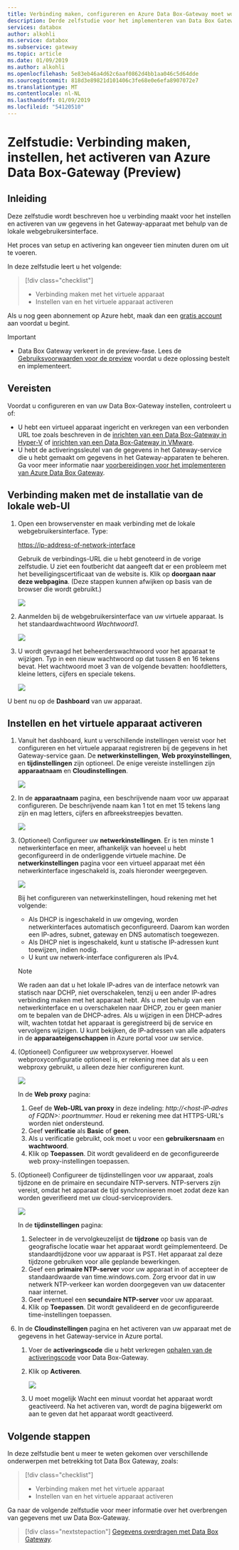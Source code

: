 ```yaml
---
title: Verbinding maken, configureren en Azure Data Box-Gateway moet worden geactiveerd in Azure portal | Microsoft Docs
description: Derde zelfstudie voor het implementeren van Data Box Gateway u verbinding maken, instellen en activeren van uw virtuele apparaat.
services: databox
author: alkohli
ms.service: databox
ms.subservice: gateway
ms.topic: article
ms.date: 01/09/2019
ms.author: alkohli
ms.openlocfilehash: 5e83eb46a4d62c6aaf0862d4bb1aa046c5d64dde
ms.sourcegitcommit: 818d3e89821d101406c3fe68e0e6efa8907072e7
ms.translationtype: MT
ms.contentlocale: nl-NL
ms.lasthandoff: 01/09/2019
ms.locfileid: "54120510"
---
```

# <a name="tutorial-connect-set-up-activate-azure-data-box-gateway-preview"></a>Zelfstudie: Verbinding maken, instellen, het activeren van Azure Data Box-Gateway (Preview) 

## <a name="introduction"></a>Inleiding

Deze zelfstudie wordt beschreven hoe u verbinding maakt voor het instellen en activeren van uw gegevens in het Gateway-apparaat met behulp van de lokale webgebruikersinterface. 

Het proces van setup en activering kan ongeveer tien minuten duren om uit te voeren. 

In deze zelfstudie leert u het volgende:

> [!div class="checklist"]
> * Verbinding maken met het virtuele apparaat
> * Instellen van en het virtuele apparaat activeren

Als u nog geen abonnement op Azure hebt, maak dan een [gratis account](https://azure.microsoft.com/free/?WT.mc_id=A261C142F) aan voordat u begint.


> [!IMPORTANT]
> - Data Box Gateway verkeert in de preview-fase. Lees de [Gebruiksvoorwaarden voor de preview](https://azure.microsoft.com/support/legal/preview-supplemental-terms/) voordat u deze oplossing bestelt en implementeert. 


## <a name="prerequisites"></a>Vereisten

Voordat u configureren en van uw Data Box-Gateway instellen, controleert u of:

* U hebt een virtueel apparaat ingericht en verkregen van een verbonden URL toe zoals beschreven in de [inrichten van een Data Box-Gateway in Hyper-V](data-box-gateway-deploy-provision-hyperv.md) of [inrichten van een Data Box-Gateway in VMware](data-box-gateway-deploy-provision-vmware.md).
* U hebt de activeringssleutel van de gegevens in het Gateway-service die u hebt gemaakt om gegevens in het Gateway-apparaten te beheren. Ga voor meer informatie naar [voorbereidingen voor het implementeren van Azure Data Box Gateway](data-box-gateway-deploy-prep.md).

<!--* If this is the second or subsequent virtual device that you are registering with an existing StorSimple Device Manager service, you should have the service data encryption key. This key was generated when the first device was successfully registered with this service. If you have lost this key, see [Get the service data encryption key](storsimple-ova-web-ui-admin.md#get-the-service-data-encryption-key) for your Data Box Gateway.-->

## <a name="connect-to-the-local-web-ui-setup"></a>Verbinding maken met de installatie van de lokale web-UI 

1. Open een browservenster en maak verbinding met de lokale webgebruikersinterface. Type:
   
   [https://ip-address-of-network-interface](https://ip-address-of-network-interface)
   
   Gebruik de verbindings-URL die u hebt genoteerd in de vorige zelfstudie. U ziet een foutbericht dat aangeeft dat er een probleem met het beveiligingscertificaat van de website is. Klik op **doorgaan naar deze webpagina**. (Deze stappen kunnen afwijken op basis van de browser die wordt gebruikt.)
   
    ![](./media/data-box-gateway-deploy-connect-setup-activate/image2.png)

2. Aanmelden bij de webgebruikersinterface van uw virtuele apparaat. Is het standaardwachtwoord *Wachtwoord1*. 
   
    ![](./media/data-box-gateway-deploy-connect-setup-activate/image3.png)

3. U wordt gevraagd het beheerderswachtwoord voor het apparaat te wijzigen. Typ in een nieuw wachtwoord op dat tussen 8 en 16 tekens bevat. Het wachtwoord moet 3 van de volgende bevatten: hoofdletters, kleine letters, cijfers en speciale tekens.

    ![](./media/data-box-gateway-deploy-connect-setup-activate/image4.png)

U bent nu op de **Dashboard** van uw apparaat.

## <a name="set-up-and-activate-the-virtual-device"></a>Instellen en het virtuele apparaat activeren
 
1. Vanuit het dashboard, kunt u verschillende instellingen vereist voor het configureren en het virtuele apparaat registreren bij de gegevens in het Gateway-service gaan. De **netwerkinstellingen**, **Web proxyinstellingen**, en **tijdinstellingen** zijn optioneel. De enige vereiste instellingen zijn **apparaatnaam** en **Cloudinstellingen**.
   
    ![](./media/data-box-gateway-deploy-connect-setup-activate/image5.png)

2. In de **apparaatnaam** pagina, een beschrijvende naam voor uw apparaat configureren. De beschrijvende naam kan 1 tot en met 15 tekens lang zijn en mag letters, cijfers en afbreekstreepjes bevatten.

    ![](./media/data-box-gateway-deploy-connect-setup-activate/image6.png)

3. (Optioneel) Configureer uw **netwerkinstellingen**. Er is ten minste 1 netwerkinterface en meer, afhankelijk van hoeveel u hebt geconfigureerd in de onderliggende virtuele machine. De **netwerkinstellingen** pagina voor een virtueel apparaat met één netwerkinterface ingeschakeld is, zoals hieronder weergegeven.
    
    ![](./media/data-box-gateway-deploy-connect-setup-activate/image7.png)
   
    Bij het configureren van netwerkinstellingen, houd rekening met het volgende:

    - Als DHCP is ingeschakeld in uw omgeving, worden netwerkinterfaces automatisch geconfigureerd. Daarom kan worden een IP-adres, subnet, gateway en DNS automatisch toegewezen.
    - Als DHCP niet is ingeschakeld, kunt u statische IP-adressen kunt toewijzen, indien nodig.
    - U kunt uw netwerk-interface configureren als IPv4.

    >[!NOTE] 
    > We raden aan dat u het lokale IP-adres van de interface netowrk van statisch naar DCHP, niet overschakelen, tenzij u een ander IP-adres verbinding maken met het apparaat hebt. Als u met behulp van een netwerkinterface en u overschakelen naar DHCP, zou er geen manier om te bepalen van de DHCP-adres. Als u wijzigen in een DHCP-adres wilt, wachten totdat het apparaat is geregistreerd bij de service en vervolgens wijzigen. U kunt bekijken, de IP-adressen van alle adpaters in de **apparaateigenschappen** in Azure portal voor uw service.

4. (Optioneel) Configureer uw webproxyserver. Hoewel webproxyconfiguratie optioneel is, er rekening mee dat als u een webproxy gebruikt, u alleen deze hier configureren kunt.
   
   ![](./media/data-box-gateway-deploy-connect-setup-activate/image8.png)
   
   In de **Web proxy** pagina:
   
   1. Geef de **Web-URL van proxy** in deze indeling: *http://&lt;host-IP-adres of FQDN&gt;: poortnummer*. Houd er rekening mee dat HTTPS-URL's worden niet ondersteund.
   2. Geef **verificatie** als **Basic** of **geen**.
   3. Als u verificatie gebruikt, ook moet u voor een **gebruikersnaam** en **wachtwoord**.
   4. Klik op **Toepassen**. Dit wordt gevalideerd en de geconfigureerde web proxy-instellingen toepassen.

5. (Optioneel) Configureer de tijdinstellingen voor uw apparaat, zoals tijdzone en de primaire en secundaire NTP-servers. NTP-servers zijn vereist, omdat het apparaat de tijd synchroniseren moet zodat deze kan worden geverifieerd met uw cloud-serviceproviders.
    
    ![](./media/data-box-gateway-deploy-connect-setup-activate/image9.png)
    
    In de **tijdinstellingen** pagina:
    
    1. Selecteer in de vervolgkeuzelijst de **tijdzone** op basis van de geografische locatie waar het apparaat wordt geïmplementeerd. De standaardtijdzone voor uw apparaat is PST. Het apparaat zal deze tijdzone gebruiken voor alle geplande bewerkingen.
    2. Geef een **primaire NTP-server** voor uw apparaat in of accepteer de standaardwaarde van time.windows.com. Zorg ervoor dat in uw netwerk NTP-verkeer kan worden doorgegeven van uw datacenter naar internet.
    3. Geef eventueel een **secundaire NTP-server** voor uw apparaat.
    4. Klik op **Toepassen**. Dit wordt gevalideerd en de geconfigureerde time-instellingen toepassen.

6. In de **Cloudinstellingen** pagina en het activeren van uw apparaat met de gegevens in het Gateway-service in Azure portal.
    
    1. Voer de **activeringscode** die u hebt verkregen [ophalen van de activeringscode](data-box-gateway-deploy-prep.md#get-the-activation-key) voor Data Box-Gateway.

    2. Klik op **Activeren**. 
       
         ![](./media/data-box-gateway-deploy-connect-setup-activate/image10.png)
    
    3. U moet mogelijk Wacht een minuut voordat het apparaat wordt geactiveerd. Na het activeren van, wordt de pagina bijgewerkt om aan te geven dat het apparaat wordt geactiveerd.


## <a name="next-steps"></a>Volgende stappen

In deze zelfstudie bent u meer te weten gekomen over verschillende onderwerpen met betrekking tot Data Box Gateway, zoals:

> [!div class="checklist"]
> * Verbinding maken met het virtuele apparaat
> * Instellen van en het virtuele apparaat activeren


Ga naar de volgende zelfstudie voor meer informatie over het overbrengen van gegevens met uw Data Box-Gateway.

> [!div class="nextstepaction"]
> [Gegevens overdragen met Data Box Gateway](./data-box-gateway-deploy-add-shares.md).

